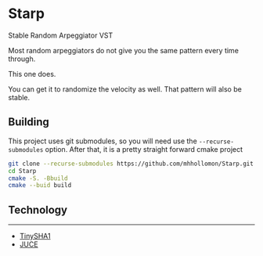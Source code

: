 # Starp
Stable Random Arpeggiator VST

Most random arpeggiators do not give you the same pattern every time through.

This one does.

You can get it to randomize the velocity as well. That pattern will also be stable.

## Building

This project uses git submodules, so you will need use the `--recurse-submodules` option.
After that, it is a pretty straight forward cmake project

```sh
git clone --recurse-submodules https://github.com/mhhollomon/Starp.git
cd Starp
cmake -S. -Bbuild
cmake --buid build
```

## Technology
----

- [TinySHA1](https://github.com/mohaps/TinySHA1/)
- [JUCE](https://juce.com/)
